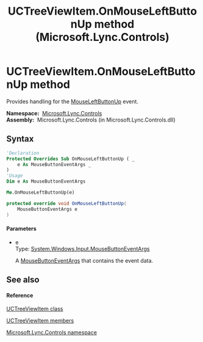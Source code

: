 ﻿---
title: UCTreeViewItem.OnMouseLeftButtonUp method  (Microsoft.Lync.Controls)
TOCTitle: 'OnMouseLeftButtonUp method '
ms:assetid: M:Microsoft.Lync.Controls.UCTreeViewItem.OnMouseLeftButtonUp(System.Windows.Input.MouseButtonEventArgs)_DI_3_UC_OCS14MrefLyncWPF
ms:mtpsurl: https://msdn.microsoft.com/en-us/library/microsoft.lync.controls.uctreeviewitem.onmouseleftbuttonup(v=office.15)
ms:contentKeyID: 48598542
ms.date: 07/28/2014
mtps_version: v=office.15
f1_keywords:
- Microsoft.Lync.Controls.UCTreeViewItem.OnMouseLeftButtonUp
dev_langs:
- CSharp
- JScript
- VB
- other
---

# UCTreeViewItem.OnMouseLeftButtonUp method

Provides handling for the [MouseLeftButtonUp](http://msdn2.microsoft.com/en-us/library/ms596681) event.

**Namespace:**  [Microsoft.Lync.Controls](microsoft-lync-controls-namespace_1.md)  
**Assembly:**  Microsoft.Lync.Controls (in Microsoft.Lync.Controls.dll)

## Syntax

``` vb
'Declaration
Protected Overrides Sub OnMouseLeftButtonUp ( _
    e As MouseButtonEventArgs _
)
'Usage
Dim e As MouseButtonEventArgs

Me.OnMouseLeftButtonUp(e)
```

``` csharp
protected override void OnMouseLeftButtonUp(
    MouseButtonEventArgs e
)
```

#### Parameters

  - e  
    Type: [System.Windows.Input.MouseButtonEventArgs](http://msdn2.microsoft.com/en-us/library/ms611349)  
    
    A [MouseButtonEventArgs](http://msdn2.microsoft.com/en-us/library/ms611349) that contains the event data.

## See also

#### Reference

[UCTreeViewItem class](uctreeviewitem-class-microsoft-lync-controls_1.md)

[UCTreeViewItem members](uctreeviewitem-members-microsoft-lync-controls_1.md)

[Microsoft.Lync.Controls namespace](microsoft-lync-controls-namespace_1.md)

